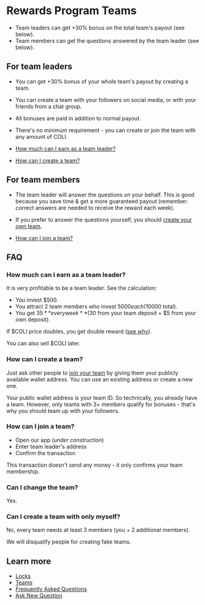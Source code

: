 # Rewards Program Teams

* Team leaders can get +30% bonus on the total team's payout (see below).
* Team members can get the questions answered by the team leader (see below).

## For team leaders

* You can get +30% bonus of your whole team's payout by creating a team.
* You can create a team with your followers on social media, or with your friends from a chat group.
* All bonuses are paid in addition to normal payout.
* There's no minimum requirement - you can create or join the team with any amount of COLI.

* [How much can I earn as a team leader?](#how-much-can-i-earn-as-a-team-leader)
* [How can I create a team?](#how-can-i-create-a-team)

## For team members

* The team leader will answer the questions on your behalf. This is good because you save time & get a more guaranteed payout (remember: correct answers are needed to receive the reward each week).
* If you prefer to answer the questions yourself, you should [create your own team](#how-can-i-create-a-team).

* [How can I join a team?](#how-can-i-join-a-team)

## FAQ

### How much can I earn as a team leader?

It is very profitable to be a team leader. See the calculation:

* You invest $500.
* You attract 2 team members who invest $5000 each ($10000 total).
* You get $35 **every week** ($30 from your team deposit + $5 from your own deposit).

If $COLI price doubles, you get double reward ([see why](FAQ.md#how-much-exactly-can-i-get)).

You can also sell $COLI later.

### How can I create a team?

Just ask other people to [join your team](#how-can-i-join-a-team) by giving them your publicly available wallet address. You can use an existing address or create a new one.

Your public wallet address is your team ID. So technically, you already have a team. However, only teams with 3+ members qualify for bonuses - that's why you should team up with your followers.

### How can I join a team?

* Open our app (*under construction*)
* Enter team leader's address
* Confirm the transaction

This transaction doesn't send any money - it only confirms your team membership.

### Can I change the team?

Yes.

### Can I create a team with only myself?

No, every team needs at least 3 members (you + 2 additional members).

We will disqualify people for creating fake teams.

## Learn more

* [Locks](Locks.md)
* [Teams](Teams.md)
* [Frequently Asked Questions](FAQ.md)
* [Ask New Question](https://t.me/Coliquidity)
